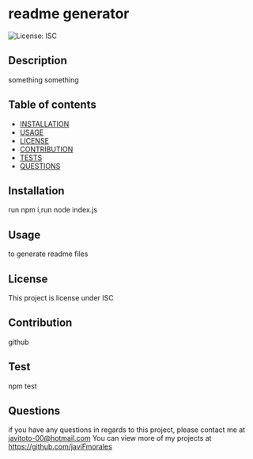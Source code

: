 # readme generator
![License: ISC](https://img.shields.io/badge/LicenseLicense-${data.license}-blue.svg) 

 
  ## Description
something something

## Table of contents
* [INSTALLATION](#installation)
* [USAGE](#usage)
* [LICENSE](#license)
* [CONTRIBUTION](#contribution)
* [TESTS](#tests)
* [QUESTIONS](#questions)

## Installation
run npm i,run node index.js 

## Usage
to generate readme files

## License
This project is license under ISC

## Contribution
github

## Test
npm test

## Questions
if you have any questions in regards to this project, please contact me at javitoto-00@hotmail.com
You can view more of my projects at https://github.com/javiFmorales
